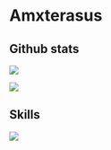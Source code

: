 # Amxterasus

## Github stats

![ ](https://github-readme-stats.vercel.app/api?username=amxterasus&show_icons=true&theme=tokyonight)

![ ](https://github-readme-stats.vercel.app/api/top-langs?username=amxterasus&show_icons=true&theme=tokyonight)

## Skills

![ ](https://skillicons.dev/icons?i=html,css,js,ts,nodejs,astro,tailwind)
